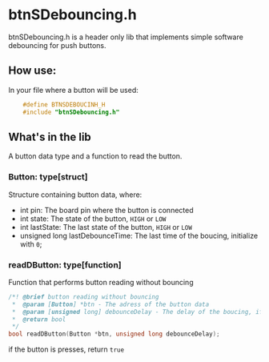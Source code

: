 # btnSDebouncing.h

btnSDebouncing.h is a header only lib that implements simple software debouncing for push buttons.

## How use:

In your file where a button will be used:

```c
    #define BTNSDEBOUCINH_H
    #include "btnSDebouncing.h"
```

## What's in the lib

A button data type and a function to read the button.

### Button: type[struct]

Structure containing button data, where:

- int pin: The board pin where the button is connected
- int state: The state of the button, ```HIGH``` or ```LOW```
- int lastState: The last state of the button, ```HIGH``` or ```LOW```
- unsigned long lastDebounceTime: The last time of  the boucing, initialize with ```0```;

### readDButton: type[function]

Function that performs button reading without bouncing

```c
/*! @brief button reading without bouncing
 *  @param [Button] *btn - The adress of the button data
 *  @param [unsigned long] debounceDelay - The delay of the boucing, if pass NULL the default is 50 ms
 *  @return bool
 */
bool readDButton(Button *btn, unsigned long debounceDelay);
```

if the button is presses, return ```true```
